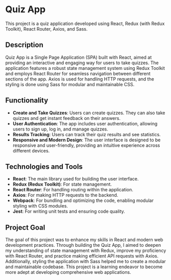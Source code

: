 # Quiz App

This project is a quiz application developed using React, Redux (with Redux Toolkit), React Router, Axios, and Sass.

## Description

Quiz App is a Single Page Application (SPA) built with React, aimed at providing an interactive and engaging way for users to take quizzes. The application features a robust state management system using Redux Toolkit and employs React Router for seamless navigation between different sections of the app. Axios is used for handling HTTP requests, and the styling is done using Sass for modular and maintainable CSS.

## Functionality

- **Create and Take Quizzes**: Users can create quizzes. They can also take quizzes and get instant feedback on their answers.
- **User Authentication**: The app includes user authentication, allowing users to sign up, log in, and manage quizzes.
- **Results Tracking**: Users can track their quiz results and see statistics.
- **Responsive and Modern Design**: The user interface is designed to be responsive and user-friendly, providing an intuitive experience across different devices.

## Technologies and Tools

- **React**: The main library used for building the user interface.
- **Redux (Redux Toolkit)**: For state management.
- **React Router**: For handling routing within the application.
- **Axios**: For making HTTP requests to the backend.
- **Webpack**: For bundling and optimizing the code, enabling modular styling with CSS modules.
- **Jest**: For writing unit tests and ensuring code quality.

## Project Goal

The goal of this project was to enhance my skills in React and modern web development practices. Through building the Quiz App, I aimed to deepen my understanding of state management with Redux, improve my proficiency with React Router, and practice making efficient API requests with Axios. Additionally, styling the application with Sass helped me to create a modular and maintainable codebase. This project is a learning endeavor to become more adept at developing comprehensive web applications.

